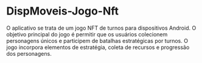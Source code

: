# DispMoveis-Jogo-Nft
O aplicativo se trata de um jogo NFT de turnos para dispositivos Android. O objetivo principal do jogo é permitir que os usuários colecionem personagens únicos e participem de batalhas estratégicas por turnos. O jogo incorpora elementos de estratégia, coleta de recursos e progressão dos personagens.
